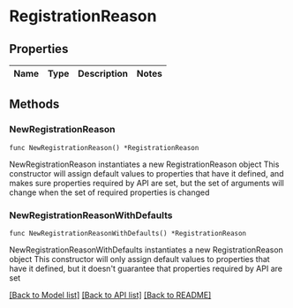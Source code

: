 # RegistrationReason

## Properties

Name | Type | Description | Notes
------------ | ------------- | ------------- | -------------

## Methods

### NewRegistrationReason

`func NewRegistrationReason() *RegistrationReason`

NewRegistrationReason instantiates a new RegistrationReason object
This constructor will assign default values to properties that have it defined,
and makes sure properties required by API are set, but the set of arguments
will change when the set of required properties is changed

### NewRegistrationReasonWithDefaults

`func NewRegistrationReasonWithDefaults() *RegistrationReason`

NewRegistrationReasonWithDefaults instantiates a new RegistrationReason object
This constructor will only assign default values to properties that have it defined,
but it doesn't guarantee that properties required by API are set


[[Back to Model list]](../README.md#documentation-for-models) [[Back to API list]](../README.md#documentation-for-api-endpoints) [[Back to README]](../README.md)


